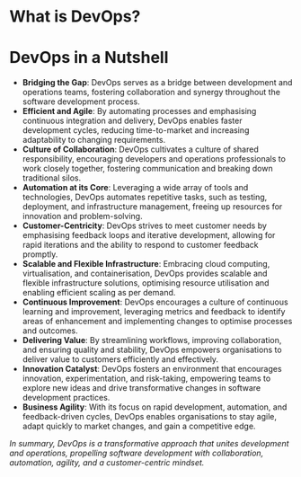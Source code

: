 # What is DevOps?
# DevOps in a Nutshell

- **Bridging the Gap**: DevOps serves as a bridge between development and operations teams, fostering collaboration and synergy throughout the software development process.
- **Efficient and Agile**: By automating processes and emphasising continuous integration and delivery, DevOps enables faster development cycles, reducing time-to-market and increasing adaptability to changing requirements.
- **Culture of Collaboration**: DevOps cultivates a culture of shared responsibility, encouraging developers and operations professionals to work closely together, fostering communication and breaking down traditional silos.
- **Automation at its Core**: Leveraging a wide array of tools and technologies, DevOps automates repetitive tasks, such as testing, deployment, and infrastructure management, freeing up resources for innovation and problem-solving.
- **Customer-Centricity**: DevOps strives to meet customer needs by emphasising feedback loops and iterative development, allowing for rapid iterations and the ability to respond to customer feedback promptly.
- **Scalable and Flexible Infrastructure**: Embracing cloud computing, virtualisation, and containerisation, DevOps provides scalable and flexible infrastructure solutions, optimising resource utilisation and enabling efficient scaling as per demand.
- **Continuous Improvement**: DevOps encourages a culture of continuous learning and improvement, leveraging metrics and feedback to identify areas of enhancement and implementing changes to optimise processes and outcomes.
- **Delivering Value**: By streamlining workflows, improving collaboration, and ensuring quality and stability, DevOps empowers organisations to deliver value to customers efficiently and effectively.
- **Innovation Catalyst**: DevOps fosters an environment that encourages innovation, experimentation, and risk-taking, empowering teams to explore new ideas and drive transformative changes in software development practices.
- **Business Agility**: With its focus on rapid development, automation, and feedback-driven cycles, DevOps enables organisations to stay agile, adapt quickly to market changes, and gain a competitive edge.

*In summary, DevOps is a transformative approach that unites development and operations, propelling software development with collaboration, automation, agility, and a customer-centric mindset.*

